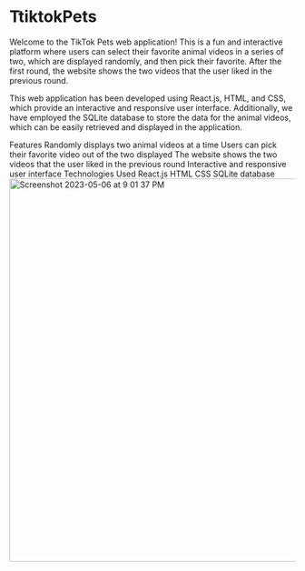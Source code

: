 # TtiktokPets
Welcome to the TikTok Pets web application! This is a fun and interactive platform where users can select their favorite animal videos in a series of two, which are displayed randomly, and then pick their favorite. After the first round, the website shows the two videos that the user liked in the previous round.

This web application has been developed using React.js, HTML, and CSS, which provide an interactive and responsive user interface. Additionally, we have employed the SQLite database to store the data for the animal videos, which can be easily retrieved and displayed in the application.

Features
Randomly displays two animal videos at a time
Users can pick their favorite video out of the two displayed
The website shows the two videos that the user liked in the previous round
Interactive and responsive user interface
Technologies Used
React.js
HTML
CSS
SQLite database
<img width="674" alt="Screenshot 2023-05-06 at 9 01 37 PM" src="https://user-images.githubusercontent.com/114015851/236656967-99267351-d862-4b55-96c4-5ce0b208a420.png">
